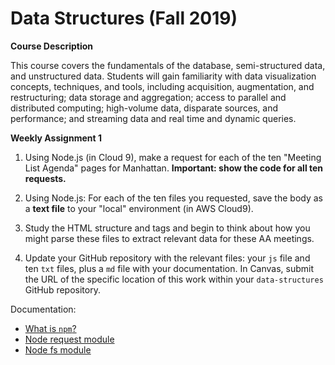 # Data Structures (Fall 2019)

**Course Description**

This course covers the fundamentals of the database, semi-structured data, and unstructured data. Students will gain familiarity with data visualization concepts, techniques, and tools, including acquisition, augmentation, and restructuring; data storage and aggregation; access to parallel and distributed computing; high-volume data, disparate sources, and performance; and streaming data and real time and dynamic queries.

**Weekly Assignment 1**

1. Using Node.js (in Cloud 9), make a request for each of the ten "Meeting List Agenda" pages for Manhattan. **Important: show the code for all ten requests.** 

2. Using Node.js: For each of the ten files you requested, save the body as a **text file** to your "local" environment (in AWS Cloud9).

3. Study the HTML structure and tags and begin to think about how you might parse these files to extract relevant data for these AA meetings.

4. Update your GitHub repository with the relevant files: your `js` file and ten `txt` files, plus a `md` file with your documentation. In Canvas, submit the URL of the specific location of this work within your `data-structures` GitHub repository. 

 Documentation: 

* [What is `npm`?](https://docs.npmjs.com/getting-started/what-is-npm)  
* [Node request module](https://www.npmjs.com/package/request)  
* [Node fs module](https://nodejs.org/api/fs.html) 
